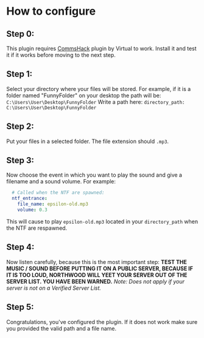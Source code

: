# How to configure

## Step 0:
This plugin requires [CommsHack](https://github.com/VirtualBrightPlayz/CommsHack) plugin by Virtual to work. Install it and test it if it works before moving to the next step.


## Step 1:
Select your directory where your files will be stored.
For example, if it is a folder named "FunnyFolder" on your desktop the path will be: `C:\Users\User\Desktop\FunnyFolder`
Write a path here: `directory_path: C:\Users\User\Desktop\FunnyFolder`

## Step 2:
Put your files in a selected folder. The file extension should  `.mp3`.

## Step 3:
Now choose the event in which you want to play the sound and give a filename and a sound volume.
For example:
```yml
  # Called when the NTF are spawned:
  ntf_entrance:
    file_name: epsilon-old.mp3
    volume: 0.3
 ```
This will cause to play `epsilon-old.mp3` located in your `directory_path` when the NTF are respawned.

## Step 4:
Now listen carefully, because this is the most important step:
**TEST THE MUSIC / SOUND BEFORE PUTTING IT ON A PUBLIC SERVER, BECAUSE IF IT IS TOO LOUD, NORTHWOOD WILL YEET YOUR SERVER OUT OF THE SERVER LIST. YOU HAVE BEEN WARNED.**
*Note: Does not apply if your server is not on a Verified Server List.*

## Step 5:
Congratulations, you've configured the plugin. If it does not work make sure you provided the valid path and a file name.
